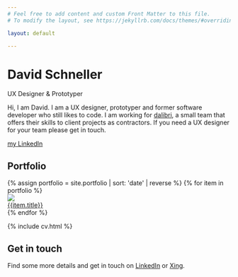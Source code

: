 ```yaml
---
# Feel free to add content and custom Front Matter to this file.
# To modify the layout, see https://jekyllrb.com/docs/themes/#overriding-theme-defaults

layout: default

---
```


# David Schneller
<p class="tagline">UX Designer & Prototyper</p>

Hi, I am David. I am a UX designer, prototyper and former software developer who still likes to code. I am working for [dalibri](http://dalibri.com), a small team that offers their skills to client projects as contractors. If you need a UX designer for your team please get in touch.

[my LinkedIn](https://www.linkedin.com/in/davidslr)

## Portfolio

<div class="portfolio-list">
{% assign portfolio = site.portfolio  | sort: 'date' | reverse %}
{% for item in portfolio %}
<div class="portfolio-teaser">
    <img src="{{ item.image }}">
    <a href="{{item.url}}">
        <div class="overlay">
            <div class="label">
                <span class="title">{{item.title}}</span>
            </div>
        </div>
    </a>
</div>
{% endfor %}
</div>

{% include cv.html %}

## Get in touch
<div>
    <p>Find some more details and get in touch on <a href="https://www.linkedin.com/in/davidslr">LinkedIn</a> or <a href="https://www.xing.com/profile/David_Schneller">Xing</a>.</p>   
</div>